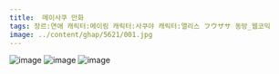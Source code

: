 ```yaml
---
title:  메이사쿠 만화
tags: 장르:연애 캐릭터:메이링 캐릭터:사쿠야 캐릭터:앨리스 フウザサ 동방_웹코믹
image: ../content/ghap/5621/001.jpg
---
```

![image](../content/ghap/5621/001.jpg)
![image](../content/ghap/5621/002.jpg)
![image](../content/ghap/5621/003.jpg)
